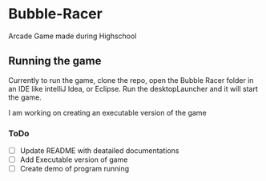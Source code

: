 # Bubble-Racer
Arcade Game made during Highschool


## Running the game
Currently to run the game, clone the repo, open the Bubble Racer folder in an IDE like intelliJ Idea, or Eclipse. Run the desktopLauncher and it will start the game. 

I am working on creating an executable version of the game


### ToDo

- [ ] Update README with deatailed documentations
- [ ] Add Executable version of game
- [ ] Create demo of program running
